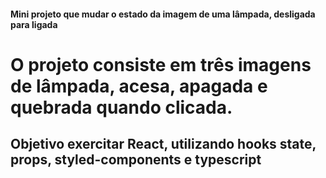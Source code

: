 #### Mini projeto que mudar o estado da imagem de uma lâmpada, desligada para ligada

# O projeto consiste em três imagens de lâmpada, acesa, apagada e quebrada quando clicada.

## Objetivo exercitar React, utilizando hooks state, props, styled-components e typescript

